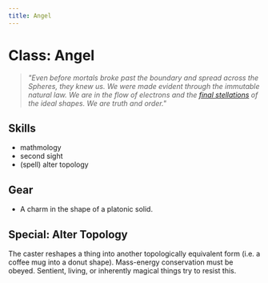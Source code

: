 ```yaml
---
title: Angel
---
```

# Class: Angel

> *"Even before mortals broke past the boundary and spread across the Spheres, they knew us. We were made evident through the immutable natural law. We are in the flow of electrons and the [final stellations](https://en.wikipedia.org/wiki/Final_stellation_of_the_icosahedron) of the ideal shapes. We are truth and order."*

## Skills
- mathmology
- second sight
- (spell) alter topology
## Gear
- A charm in the shape of a platonic solid.

## Special: Alter Topology
The caster reshapes a thing into another topologically equivalent form (i.e. a coffee mug into a donut shape). Mass-energy conservation must be obeyed. Sentient, living, or inherently magical things try to resist this.